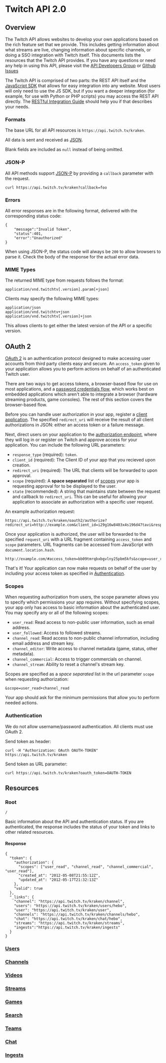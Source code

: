 # Twitch API 2.0

## Overview

The Twitch API allows websites to develop your own applications based on the rich feature set that we provide. This includes getting information about what streams are live, changing information about specific channels, or doing a SSO integration with Twitch itself. This documents lists the resources that the Twitch API provides. If you have any questions or need any help in using this API, please visit the [API Developers Group][] or [Github Issues][]

The Twitch API is comprised of two parts: the REST API itself and the [JavaScript SDK][] that allows for easy integration into any website. Most users will only need to use the JS SDK, but if you want a deeper integration (for example, for use with Python or PHP scripts) you may access the REST API directly. The [RESTful Integration Guide](Restful-Integration-Guide) should help you if that describes your needs.


[API Developers Group]: https://groups.google.com/forum/?fromgroups#!forum/justintv-api-developers
[JavaScript SDK]: /justintv/twitch-js-sdk
[Github Issues]: /justintv/Twitch-API/issues

### Formats

The base URL for all API resources is `https://api.twitch.tv/kraken`.

All data is sent and received as [JSON][].

Blank fields are included as `null` instead of being omitted.

[JSON]: http://www.json.org/

### JSON-P

All API methods support [JSON-P][] by providing a `callback` parameter with the request.

    curl https://api.twitch.tv/kraken?callback=foo

[JSON-P]: http://json-p.org/
### Errors

All error responses are in the following format, delivered with the corresponding status code:

    {
        "message":"Invalid Token",
        "status":401,
        "error":"Unauthorized"
    }

When using JSON-P, the status code will always be `200` to allow browsers to parse it. Check the body of the response for the actual error data.
### MIME Types

The returned MIME type from requests follows the format:

    application/vnd.twitchtv[.version].param[+json]

Clients may specify the following MIME types:

    application/json
    application/vnd.twitchtv+json
    application/vnd.twitchtv[.version]+json

This allows clients to get either the latest version of the API or a specific version.

## OAuth 2 <a id="oauth"/>

[OAuth 2][] is an authentication protocol designed to make accessing user accounts from third party clients easy and secure. An `access_token` given to your application allows you to perform actions on behalf of an authenticated Twitch user.

There are two ways to get access tokens, a browser-based flow for use on most applications, and a [password credentials flow](Password-Credentials-Grant), which works best on embedded applications which aren't able to integrate a browser (hardware streaming products, game consoles). The rest of this section covers the browser-based flow.

Before you can handle user authorization in your app, register a [client application][]. The specified `redirect_uri` will receive the result of all client authorizations in JSON: either an access token or a failure message. 

Next, direct users on your application to the [authorization endpoint][], where they will log in or register on Twitch and approve access for your application. You can include the following URL parameters:

- `response_type` (required): `token`.
- `client_id` (required): The Client ID of your app that you recieved upon creation.
- `redirect_uri` (required): The URL that clients will be forwarded to upon approval.
- `scope` (required): A **space separated** list of [scopes](#wiki-scope) your app is requesting approval for to be displayed to the user.
- `state` (recommended): A string that maintains state between the request and callback to `redirect_uri`. This can be useful for allowing your application to associate an authorization with a specific user request. 

An example authorization request:

    https://api.twitch.tv/kraken/oauth2/authorize?redirect_uri=http://example.com&client_id=i29g16w8403x4s196d47tavi&response_type=token&scope=user_read+channel_read&state=user_dayjay

Once your application is authorized, the user will be forwarded to the specified `request_uri` with a URL fragment containing `access_token` and `scope` parameters. URL fragments can be accessed from JavaScript with `document.location.hash`.

    http://example.com/#access_token=bb09tmrqbxbgvlny25pbm5kfs&scope=user_read+channel_read

That's it! Your application can now make requests on behalf of the user by including your access token as specified in [Authentication](#auth).

[OAuth 2]: http://hueniverse.com/2010/05/introducing-oauth-2-0
[client application]: http://www.twitch.tv/settings?section=applications
[authorization endpoint]: https://api.twitch.tv/kraken/oauth2/authorize

### Scopes <a name="scope"></a>

When requesting authorization from users, the scope parameter allows you to specify which permissions your app requires. Without specifying scopes, your app only has access to basic information about the authenticated user. You may specify any or all of the following scopes:

- `user_read`: Read access to non-public user information, such as email address.
- `user_followed`: Access to followed streams.
- `channel_read`: Read access to non-public channel information, including email address and stream key.
- `channel_editor`: Write access to channel metadata (game, status, other metadata).
- `channel_commercial`: Access to trigger commercials on channel.
- `channel_stream`: Ability to reset a channel's stream key.


Scopes are specified as a *space separated* list in the url parameter `scope` when requesting authorization:

    &scope=user_read+channel_read

Your app should ask for the minimum permissions that allow you to perform needed actions. 

### Authentication <a name="wiki-auth"></a>

We do not allow username/password authentication. All clients must use OAuth 2.

Send token as header:

    curl -H "Authorization: OAuth OAUTH-TOKEN" https://api.twitch.tv/kraken

Send token as URL parameter:

    curl https://api.twitch.tv/kraken?oauth_token=OAUTH-TOKEN

## Resources

### Root

`/`

Basic information about the API and authentication status. If you are authenticated, the response includes the status of your token and links to other related resources.

#### Response

    {
      "token": {
        "authorization": {
          "scopes": ["user_read", "channel_read", "channel_commercial", "user_read"],
          "created_at": "2012-05-08T21:55:12Z",
          "updated_at": "2012-05-17T21:32:13Z"
        },
        "valid": true
      },
      "_links": {
        "channel": "https://api.twitch.tv/kraken/channel",
        "users": "https://api.twitch.tv/kraken/users/hebo",
        "user": "https://api.twitch.tv/kraken/user",
        "channels": "https://api.twitch.tv/kraken/channels/hebo",
        "chat": "https://api.twitch.tv/kraken/chat/hebo",
        "streams": "https://api.twitch.tv/kraken/streams",
        "ingests":"https://api.twitch.tv/kraken/ingests"
      }
    }

### [Users](Users-Resource)
### [Channels](Channels-Resource)
### [Videos](Videos-Resource)
### [Streams](Streams-Resource)
### [Games](Games-Resource)
### [Search](Search-Resource)
### [Teams](Teams-Resource)
### [Chat](Chat-Resource)
### [Ingests](Ingests-Resource)